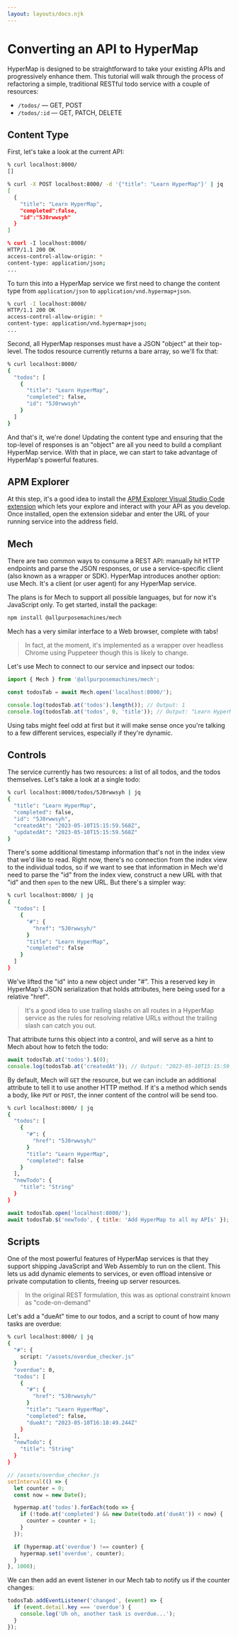 ```yaml
---
layout: layouts/docs.njk
---
```


# Converting an API to HyperMap

HyperMap is designed to be straightforward to take your existing APIs and progressively enhance them.
This tutorial will walk through the process of refactoring a simple, traditional RESTful todo service with a couple of resources:

- `/todos/` — GET, POST
- `/todos/:id` — GET, PATCH, DELETE

## Content Type

First, let's take a look at the current API:

```sh
% curl localhost:8000/
[]

% curl -X POST localhost:8000/ -d '{"title": "Learn HyperMap"}' | jq
[
  {
    "title": "Learn HyperMap",
    "completed":false,
    "id":"5J0rwwsyh"
  }
]

% curl -I localhost:8000/
HTTP/1.1 200 OK
access-control-allow-origin: *
content-type: application/json;
...
```

To turn this into a HyperMap service we first need to change the content type from `application/json` to `application/vnd.hypermap+json`.

```sh
% curl -I localhost:8000/
HTTP/1.1 200 OK
access-control-allow-origin: *
content-type: application/vnd.hypermap+json;
...
```

Second, all HyperMap responses must have a JSON "object" at their top-level.
The todos resource currently returns a bare array, so we'll fix that:

```sh
% curl localhost:8000/
{
  "todos": [
    {
      "title": "Learn HyperMap",
      "completed": false,
      "id": "5J0rwwsyh"
    }
  ]
}
```

And that's it, we're done!
Updating the content type and ensuring that the top-level of responses is an "object" are all you need to build a compliant HyperMap service.
With that in place, we can start to take advantage of HyperMap's powerful features.

## APM Explorer

At this step, it's a good idea to install the [APM Explorer Visual Studio Code extension](https://marketplace.visualstudio.com/items?itemName=all-purpose-machines.apm-explorer) which lets your explore and interact with your API as you develop.
Once installed, open the extension sidebar and enter the URL of your running service into the address field.

## Mech

There are two common ways to consume a REST API: manually hit HTTP endpoints and parse the JSON responses, or use a service-specific client (also known as a wrapper or SDK).
HyperMap introduces another option: use Mech. It's a client (or user agent) for any HyperMap service.

The plans is for Mech to support all possible languages, but for now it's JavaScript only. To get started, install the package:

```sh
npm install @allpurposemachines/mech
```

Mech has a very similar interface to a Web browser, complete with tabs!

> In fact, at the moment, it's implemented as a wrapper over headless Chrome using Puppeteer though this is likely to change.

Let's use Mech to connect to our service and inpsect our todos:

```javascript
import { Mech } from '@allpurposemachines/mech';

const todosTab = await Mech.open('localhost:8000/');

console.log(todosTab.at('todos').length()); // Output: 1
console.log(todosTab.at('todos', 0, 'title')); // Output: "Learn HyperMap"
```

Using tabs might feel odd at first but it will make sense once you're talking to a few different services, especially if they're dynamic.

## Controls

The service currently has two resources: a list of all todos, and the todos themselves.
Let's take a look at a single todo:

```sh
% curl localhost:8000/todos/5J0rwwsyh | jq
{
  "title": "Learn HyperMap",
  "completed": false,
  "id": "5J0rwwsyh",
  "createdAt": "2023-05-10T15:15:59.568Z",
  "updatedAt": "2023-05-10T15:15:59.568Z"
}
```

There's some additional timestamp information that's not in the index view that we'd like to read.
Right now, there's no connection from the index view to the individual todos, so if we want to see that information in Mech we'd need to parse the "id" from the index view, construct a new URL with that "id" and then `open` to the new URL. But there's a simpler way:

```sh
% curl localhost:8000/ | jq
{
  "todos": [
    {
      "#": {
        "href": "5J0rwwsyh/"
      }
      "title": "Learn HyperMap",
      "completed": false
    }
  ]
}
```

We've lifted the "id" into a new object under "#".
This a reserved key in HyperMap's JSON serialization that holds attributes, here being used for a relative "href".

> It's a good idea to use trailing slashs on all routes in a HyperMap service as the rules for resolving relative URLs without the trailing slash can catch you out.

That attribute turns this object into a control, and will serve as a hint to Mech about how to fetch the todo:

```javascript
await todosTab.at('todos').$(0);
console.log(todosTab.at('createdAt')); // Output: "2023-05-10T15:15:59.568Z"
```

By default, Mech will `GET` the resource, but we can include an additional attribute to tell it to use another HTTP method.
If it's a method which sends a body, like `PUT` or `POST`, the inner content of the control will be send too.

```sh
% curl localhost:8000/ | jq
{
  "todos": [
    {
      "#": {
        "href": "5J0rwwsyh/"
      }
      "title": "Learn HyperMap",
      "completed": false
    }
  ],
  "newTodo": {
    "title": "String"
  }
}
```

```javascript
await todosTab.open('localhost:8000/');
await todosTab.$('newTodo', { title: 'Add HyperMap to all my APIs' });
```

## Scripts

One of the most powerful features of HyperMap services is that they support shipping JavaScript and Web Assembly to run on the client.
This lets us add dynamic elements to services, or even offload intensive or private computation to clients, freeing up server resources.
> In the original REST formulation, this was as optional constraint known as "code-on-demand"

Let's add a "dueAt" time to our todos, and a script to count of how many tasks are overdue:

```sh
% curl localhost:8000/ | jq
{
  "#": {
    script: "/assets/overdue_checker.js"
  }
  "overdue": 0,
  "todos": [
    {
      "#": {
        "href": "5J0rwwsyh/"
      }
      "title": "Learn HyperMap",
      "completed": false,
      "dueAt": "2023-05-10T16:18:49.244Z"
    }
  ],
  "newTodo": {
    "title": "String"
  }
}
```

```javascript
// /assets/overdue_checker.js
setInterval(() => {
  let counter = 0;
  const now = new Date();

  hypermap.at('todos').forEach(todo => {
    if (!todo.at('completed') && new Date(todo.at('dueAt')) < now) {
      counter = counter + 1;
    }
  });

  if (hypermap.at('overdue') !== counter) {
    hypermap.set('overdue', counter);
  }
}, 1000);
```

We can then add an event listener in our Mech tab to notify us if the counter changes:

```javascript
todosTab.addEventListener('changed', (event) => {
  if (event.detail.key === 'overdue') {
    console.log('Uh oh, another task is overdue...');
  }
});
```
